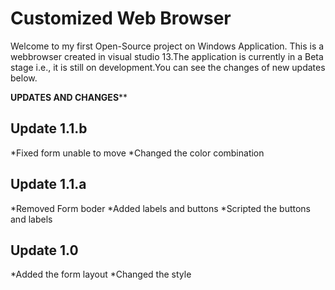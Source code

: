 Customized Web Browser
======================
Welcome to my first Open-Source project on Windows Application.
This is a webbrowser created in visual studio 13.The application
is currently in a Beta stage i.e., it is still on development.You
can see the changes of new updates below.

 **********UPDATES AND CHANGES************


Update 1.1.b
------------
*Fixed form unable to move
*Changed the color combination

Update 1.1.a
------------
*Removed Form boder
*Added labels and buttons
*Scripted the buttons and labels

Update 1.0
----------
*Added the form layout
*Changed the style








